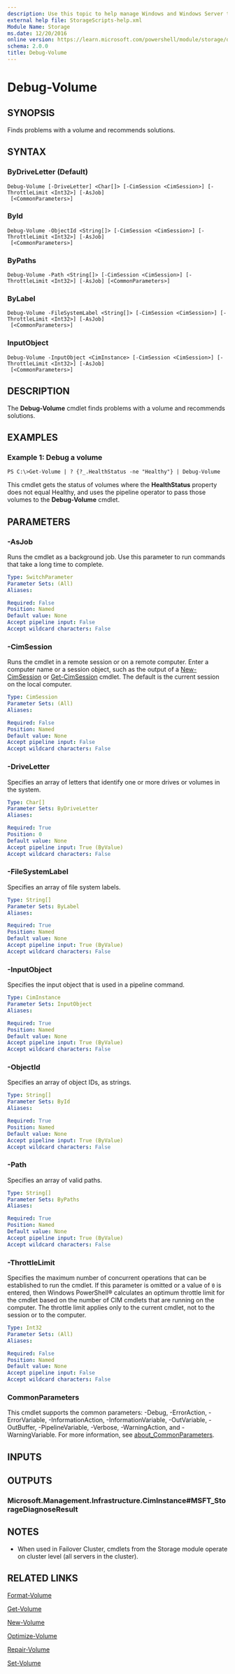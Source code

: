 ```yaml
---
description: Use this topic to help manage Windows and Windows Server technologies with Windows PowerShell.
external help file: StorageScripts-help.xml
Module Name: Storage
ms.date: 12/20/2016
online version: https://learn.microsoft.com/powershell/module/storage/debug-volume?view=windowsserver2025-ps&wt.mc_id=ps-gethelp
schema: 2.0.0
title: Debug-Volume
---
```


# Debug-Volume

## SYNOPSIS
Finds problems with a volume and recommends solutions.

## SYNTAX

### ByDriveLetter (Default)
```
Debug-Volume [-DriveLetter] <Char[]> [-CimSession <CimSession>] [-ThrottleLimit <Int32>] [-AsJob]
 [<CommonParameters>]
```

### ById
```
Debug-Volume -ObjectId <String[]> [-CimSession <CimSession>] [-ThrottleLimit <Int32>] [-AsJob]
 [<CommonParameters>]
```

### ByPaths
```
Debug-Volume -Path <String[]> [-CimSession <CimSession>] [-ThrottleLimit <Int32>] [-AsJob] [<CommonParameters>]
```

### ByLabel
```
Debug-Volume -FileSystemLabel <String[]> [-CimSession <CimSession>] [-ThrottleLimit <Int32>] [-AsJob]
 [<CommonParameters>]
```

### InputObject
```
Debug-Volume -InputObject <CimInstance> [-CimSession <CimSession>] [-ThrottleLimit <Int32>] [-AsJob]
 [<CommonParameters>]
```

## DESCRIPTION
The **Debug-Volume** cmdlet finds problems with a volume and recommends solutions.

## EXAMPLES

### Example 1: Debug a volume
```
PS C:\>Get-Volume | ? {?_.HealthStatus -ne "Healthy"} | Debug-Volume
```

This cmdlet gets the status of volumes where the **HealthStatus** property does not equal Healthy, and uses the pipeline operator to pass those volumes to the **Debug-Volume** cmdlet.

## PARAMETERS

### -AsJob
Runs the cmdlet as a background job. Use this parameter to run commands that take a long time to complete.

```yaml
Type: SwitchParameter
Parameter Sets: (All)
Aliases:

Required: False
Position: Named
Default value: None
Accept pipeline input: False
Accept wildcard characters: False
```

### -CimSession
Runs the cmdlet in a remote session or on a remote computer.
Enter a computer name or a session object, such as the output of a [New-CimSession](https://go.microsoft.com/fwlink/p/?LinkId=227967) or [Get-CimSession](https://go.microsoft.com/fwlink/p/?LinkId=227966) cmdlet.
The default is the current session on the local computer.

```yaml
Type: CimSession
Parameter Sets: (All)
Aliases:

Required: False
Position: Named
Default value: None
Accept pipeline input: False
Accept wildcard characters: False
```

### -DriveLetter
Specifies an array of letters that identify one or more drives or volumes in the system.

```yaml
Type: Char[]
Parameter Sets: ByDriveLetter
Aliases:

Required: True
Position: 0
Default value: None
Accept pipeline input: True (ByValue)
Accept wildcard characters: False
```

### -FileSystemLabel
Specifies an array of file system labels.

```yaml
Type: String[]
Parameter Sets: ByLabel
Aliases:

Required: True
Position: Named
Default value: None
Accept pipeline input: True (ByValue)
Accept wildcard characters: False
```

### -InputObject
Specifies the input object that is used in a pipeline command.

```yaml
Type: CimInstance
Parameter Sets: InputObject
Aliases:

Required: True
Position: Named
Default value: None
Accept pipeline input: True (ByValue)
Accept wildcard characters: False
```

### -ObjectId
Specifies an array of object IDs, as strings.

```yaml
Type: String[]
Parameter Sets: ById
Aliases:

Required: True
Position: Named
Default value: None
Accept pipeline input: True (ByValue)
Accept wildcard characters: False
```

### -Path
Specifies an array of valid paths.

```yaml
Type: String[]
Parameter Sets: ByPaths
Aliases:

Required: True
Position: Named
Default value: None
Accept pipeline input: True (ByValue)
Accept wildcard characters: False
```

### -ThrottleLimit
Specifies the maximum number of concurrent operations that can be established to run the cmdlet.
If this parameter is omitted or a value of `0` is entered, then Windows PowerShell® calculates an optimum throttle limit for the cmdlet based on the number of CIM cmdlets that are running on the computer.
The throttle limit applies only to the current cmdlet, not to the session or to the computer.

```yaml
Type: Int32
Parameter Sets: (All)
Aliases:

Required: False
Position: Named
Default value: None
Accept pipeline input: False
Accept wildcard characters: False
```

### CommonParameters
This cmdlet supports the common parameters: -Debug, -ErrorAction, -ErrorVariable, -InformationAction, -InformationVariable, -OutVariable, -OutBuffer, -PipelineVariable, -Verbose, -WarningAction, and -WarningVariable. For more information, see [about_CommonParameters](https://go.microsoft.com/fwlink/?LinkID=113216).

## INPUTS

## OUTPUTS

### Microsoft.Management.Infrastructure.CimInstance#MSFT_StorageDiagnoseResult

## NOTES

* When used in Failover Cluster, cmdlets from the Storage module operate on cluster level (all servers in the cluster).

## RELATED LINKS

[Format-Volume](./Format-Volume.md)

[Get-Volume](./Get-Volume.md)

[New-Volume](./New-Volume.md)

[Optimize-Volume](./Optimize-Volume.md)

[Repair-Volume](./Repair-Volume.md)

[Set-Volume](./Set-Volume.md)

